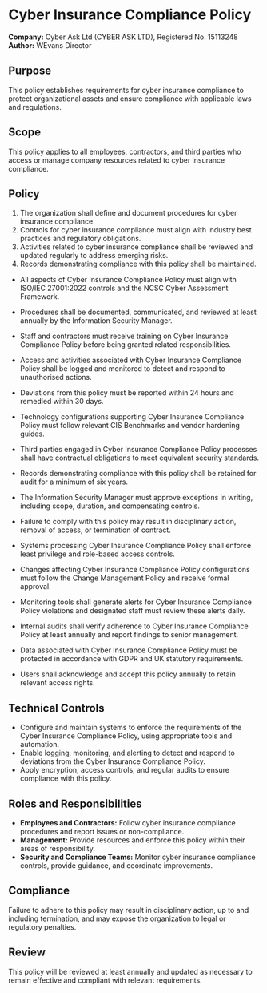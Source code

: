 # Cyber Insurance Compliance Policy

**Company:** Cyber Ask Ltd (CYBER ASK LTD), Registered No. 15113248  
**Author:** WEvans Director

## Purpose

This policy establishes requirements for cyber insurance compliance to protect organizational assets and ensure compliance with applicable laws and regulations.

## Scope

This policy applies to all employees, contractors, and third parties who access or manage company resources related to cyber insurance compliance.

## Policy
1. The organization shall define and document procedures for cyber insurance compliance.
2. Controls for cyber insurance compliance must align with industry best practices and regulatory obligations.
3. Activities related to cyber insurance compliance shall be reviewed and updated regularly to address emerging risks.
4. Records demonstrating compliance with this policy shall be maintained.

- All aspects of Cyber Insurance Compliance Policy must align with ISO/IEC 27001:2022 controls and the NCSC Cyber Assessment Framework.
- Procedures shall be documented, communicated, and reviewed at least annually by the Information Security Manager.
- Staff and contractors must receive training on Cyber Insurance Compliance Policy before being granted related responsibilities.
- Access and activities associated with Cyber Insurance Compliance Policy shall be logged and monitored to detect and respond to unauthorised actions.
- Deviations from this policy must be reported within 24 hours and remedied within 30 days.
- Technology configurations supporting Cyber Insurance Compliance Policy must follow relevant CIS Benchmarks and vendor hardening guides.
- Third parties engaged in Cyber Insurance Compliance Policy processes shall have contractual obligations to meet equivalent security standards.
- Records demonstrating compliance with this policy shall be retained for audit for a minimum of six years.
- The Information Security Manager must approve exceptions in writing, including scope, duration, and compensating controls.
- Failure to comply with this policy may result in disciplinary action, removal of access, or termination of contract.

- Systems processing Cyber Insurance Compliance Policy shall enforce least privilege and role-based access controls.
- Changes affecting Cyber Insurance Compliance Policy configurations must follow the Change Management Policy and receive formal approval.
- Monitoring tools shall generate alerts for Cyber Insurance Compliance Policy violations and designated staff must review these alerts daily.
- Internal audits shall verify adherence to Cyber Insurance Compliance Policy at least annually and report findings to senior management.
- Data associated with Cyber Insurance Compliance Policy must be protected in accordance with GDPR and UK statutory requirements.
- Users shall acknowledge and accept this policy annually to retain relevant access rights.

## Technical Controls

- Configure and maintain systems to enforce the requirements of the Cyber Insurance Compliance Policy, using appropriate tools and automation.
- Enable logging, monitoring, and alerting to detect and respond to deviations from the Cyber Insurance Compliance Policy.
- Apply encryption, access controls, and regular audits to ensure compliance with this policy.

## Roles and Responsibilities

- **Employees and Contractors:** Follow cyber insurance compliance procedures and report issues or non-compliance.
- **Management:** Provide resources and enforce this policy within their areas of responsibility.
- **Security and Compliance Teams:** Monitor cyber insurance compliance controls, provide guidance, and coordinate improvements.

## Compliance

Failure to adhere to this policy may result in disciplinary action, up to and including termination, and may expose the organization to legal or regulatory penalties.

## Review

This policy will be reviewed at least annually and updated as necessary to remain effective and compliant with relevant requirements.

